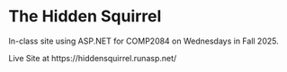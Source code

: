 <h1>The Hidden Squirrel</h1>
<p>In-class site using ASP.NET for COMP2084 on Wednesdays in Fall 2025.</p>
Live Site at https://hiddensquirrel.runasp.net/
